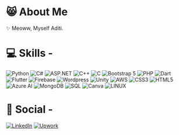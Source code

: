 # 😸 About Me
✨ Meoww, Myself Aditi.<br>

# 💻 Skills - 
![Python](https://img.shields.io/badge/python-3670A0?style=for-the-badge&logo=python&logoColor=ffdd54) 
![C#](https://img.shields.io/badge/csharp-823085?style=for-the-badge&logo=csharp&logoColor=823085)
![ASP.NET](https://img.shields.io/badge/dotnet-3670A0?style=for-the-badge&logo=dotnet&logoColor=ffdd54)
![C++](https://img.shields.io/badge/cplusplus-004482?style=for-the-badge&logo=cplusplus&logoColor=004482)
![C](https://img.shields.io/badge/c-3670A0?style=for-the-badge&logo=c&logoColor=ffdd54)
![Bootstrap 5](https://img.shields.io/badge/bootstrap-823085?style=for-the-badge&logo=bootstrap&logoColor=823085)
![PHP](https://img.shields.io/badge/php-AEB2D5?style=for-the-badge&logo=php&logoColor=AEB2D5)
![Dart](https://img.shields.io/badge/dart-01579b?style=for-the-badge&logo=dart&logoColor=01579b)
![Flutter](https://img.shields.io/badge/flutter-1fbcfd?style=for-the-badge&logo=flutter&logoColor=1fbcfd)
![Firebase](https://img.shields.io/badge/firebase?style=for-the-badge&logo=firebase&logoColor=ffa000)
![Wordpress](https://img.shields.io/badge/wordpress-21759b?style=for-the-badge&logo=wordpress&logoColor=21759b)
![Unity](https://img.shields.io/badge/unity-110b09?style=for-the-badge&logo=unity&logoColor=110b09)
![AWS](https://img.shields.io/badge/amazonaws-ff9900?style=for-the-badge&logo=amazonaws&logoColor=ff9900)
![CSS3](https://img.shields.io/badge/css3-%231572B6.svg?style=for-the-badge&logo=css3&logoColor=white) 
![HTML5](https://img.shields.io/badge/html5-%23E34F26.svg?style=for-the-badge&logo=html5&logoColor=white) 
![Azure AI](https://img.shields.io/badge/azure-%230072C6.svg?style=for-the-badge&logo=azure-devops&logoColor=white) 
![MongoDB](https://img.shields.io/badge/MongoDB-%234ea94b.svg?style=for-the-badge&logo=mongodb&logoColor=white) 
![SQL](https://img.shields.io/badge/mysql-%2300f.svg?style=for-the-badge&logo=mysql&logoColor=white) 
![Canva](https://img.shields.io/badge/Canva-%2300C4CC.svg?style=for-the-badge&logo=Canva&logoColor=white) 
![LINUX](https://img.shields.io/badge/Linux-FCC624?style=for-the-badge&logo=linux&logoColor=black)


# 🤝 Social - 
[![LinkedIn](https://img.shields.io/badge/LinkedIn-%230077B5.svg?logo=linkedin&logoColor=white)](https://www.linkedin.com/in/aditi-salvi-59a704223/) 
[![Upwork](https://img.shields.io/badge/Upwork-%557CFC00.svg?logo=upwork&logoColor=white)](https://www.upwork.com/freelancers/~0148b5e37653d664fd)


